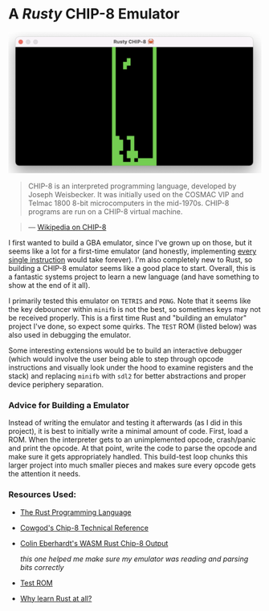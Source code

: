 # A *Rusty* CHIP-8 Emulator

![tetris in chip8](tetris.png)

> CHIP-8 is an interpreted programming language, developed by Joseph Weisbecker. It was initially used on the COSMAC VIP and Telmac 1800 8-bit microcomputers in the mid-1970s. CHIP-8 programs are run on a CHIP-8 virtual machine.

> — [Wikipedia on CHIP-8](https://en.wikipedia.org/wiki/CHIP-8)

I first wanted to build a GBA emulator, since I've grown up on those, but it seems like a lot for a first-time emulator (and honestly, implementing [every single instruction](https://meganesulli.com/generate-gb-opcodes/) would take forever). I'm also completely new to Rust, so building a CHIP-8 emulator seems like a good place to start. Overall, this is a fantastic systems project to learn a new language (and have something to show at the end of it all).

I primarily tested this emulator on `TETRIS` and `PONG`. Note that it seems like the key debouncer within `minifb` is not the best, so sometimes keys may not be received properly. This is a first time Rust and "building an emulator" project I've done, so expect some quirks. The `TEST` ROM (listed below) was also used in debugging the emulator. 

Some interesting extensions would be to build an interactive debugger (which would involve the user being able to step through opcode instructions and visually look under the hood to examine registers and the stack) and replacing `minifb` with `sdl2` for better abstractions and proper device periphery separation.

### Advice for Building a Emulator
Instead of writing the emulator and testing it afterwards (as I did in this project), it is best to initially write a minimal amount of code. First, load a ROM. When the interpreter gets to an unimplemented opcode, crash/panic and print the opcode. At that point, write the code to parse the opcode and make sure it gets appropriately handled. This build-test loop chunks this larger project into much smaller pieces and makes sure every opcode gets the attention it needs.

### Resources Used:
- [The Rust Programming Language](https://doc.rust-lang.org/book/)
- [Cowgod's Chip-8 Technical Reference](http://devernay.free.fr/hacks/chip8/C8TECH10.HTM#1.0)
- [Colin Eberhardt's WASM Rust Chip-8 Output](https://colineberhardt.github.io/wasm-rust-chip8/web/) 

    *this one helped me make sure my emulator was reading and parsing bits correctly*
- [Test ROM](https://github.com/corax89/chip8-test-rom)
- [Why learn Rust at all?](https://www.youtube.com/watch?v=4YU_r70yGjQ)